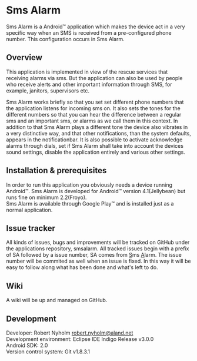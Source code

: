 Sms Alarm
=========

Sms Alarm is a Android&trade; application which makes the device act in a very specific way when an SMS is received from a pre-configured phone number. This configuration occurs in Sms Alarm.

Overview
--------
This application is implemented in view of the rescue services that receiving alarms via sms. But the application can also be used by people who receive alerts and other important information through SMS, for example, janitors, supervisors etc.

Sms Alarm works briefly so that you set set different phone numbers that the application listens for incoming sms on. It also sets the tones for the different numbers so that you can hear the difference between a regular sms and an important sms, or alarms as we call them in this context. In addition to that Sms Alarm plays a different tone the device also vibrates in a very distinctive way, and that other notifications, than the system defaults, appears in the notificationbar. It is also possible to activate acknowledge alarms through dials, set if Sms Alarm shall take into account the devices sound settings, disable the application entirely and various other settings.

Installation & prerequisites
----------------------------
In order to run this application you obviously needs a device running Android&trade;. Sms Alarm is developed for Android&trade; version 4.1(Jellybean) but runs fine on minimum 2.2(Froyo).<br />
Sms Alarm is available through Google Play&trade; and is installed just as a normal application.

Issue tracker
-----------------------------
All kinds of issues, bugs and improvements will be tracked on GitHub under the applications repository, smsalarm. All tracked issues begin with a prefix of SA followed by a issue number, SA comes from <u>S</u>ms <u>A</u>larm. The issue number will be commited as well when an issue is fixed. In this way it will be easy to follow along what has been done and what's left to do.

Wiki
----
A wiki will be up and managed on GitHub.


Development
-----------
Developer: Robert Nyholm <robert.nyholm@aland.net><br />
Development environment: Eclipse IDE Indigo Release v3.0.0<br />
Android SDK: 2.0<br />
Version control system: Git v1.8.3.1<br />